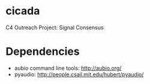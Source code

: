cicada
======

C4 Outreach Project: Signal Consensus


Dependencies
============

- aubio command line tools: http://aubio.org/
- pyaudio: http://people.csail.mit.edu/hubert/pyaudio/

